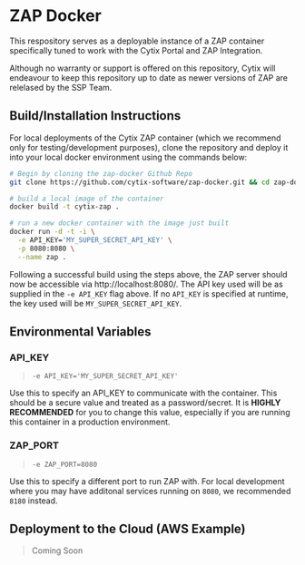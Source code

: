 # ZAP Docker

This respository serves as a deployable instance of a ZAP container specifically tuned to work with the Cytix Portal and ZAP Integration.

Although no warranty or support is offered on this repository, Cytix will endeavour to keep this repository up to date as newer versions of ZAP are relelased by the SSP Team.

## Build/Installation Instructions

For local deployments of the Cytix ZAP container (which we recommend only for testing/development purposes), clone the repository and deploy it into your local docker environment using the commands below:

```bash
# Begin by cloning the zap-docker Github Repo
git clone https://github.com/cytix-software/zap-docker.git && cd zap-docker

# build a local image of the container
docker build -t cytix-zap .

# run a new docker container with the image just built
docker run -d -t -i \
  -e API_KEY='MY_SUPER_SECRET_API_KEY' \
  -p 8080:8080 \
  --name zap .
```

Following a successful build using the steps above, the ZAP server should now be accessible via http://localhost:8080/. The API key used will be as supplied in the `-e API_KEY` flag above. If no `API_KEY` is specified at runtime, the key used will be `MY_SUPER_SECRET_API_KEY`.

## Environmental Variables

### API_KEY
> `-e API_KEY='MY_SUPER_SECRET_API_KEY'`

Use this to specify an API_KEY to communicate with the container. This should be a secure value and
treated as a password/secret. It is **HIGHLY RECOMMENDED** for you to change this value, especially if
you are running this container in a production environment.

### ZAP_PORT
> `-e ZAP_PORT=8080`

Use this to specify a different port to run ZAP with. For local development where you may have additonal
services running on `8080`, we recommended `8180` instead.

## Deployment to the Cloud (AWS Example)

> Coming Soon
